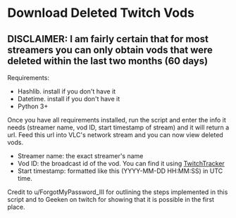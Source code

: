 # Download Deleted Twitch Vods

## DISCLAIMER: I am fairly certain that for most streamers you can only obtain vods that were deleted within the last two months (60 days)

Requirements:
- Hashlib. install if you don't have it
- Datetime. install if you don't have it
- Python 3+
 

Once you have all requirements installed, run the script and enter the info it needs (streamer name, vod ID, start timestamp of stream) and it will return a url. Feed this url into VLC's network stream and you can now view deleted vods.

- Streamer name: the exact streamer's name
- Vod ID: the broadcast id of the vod. You can find it using [TwitchTracker](https://twitchtracker.com/)
- Start timestamp: formatted like this (YYYY-MM-DD HH:MM:SS) in UTC time.

Credit to u/ForgotMyPassword_III for outlining the steps implemented in this script and to Geeken on twitch for showing that it is possible in the first place. 
